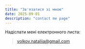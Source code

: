 ```yaml
---
title: "Зв'язатися зі мною"
date: 2025-09-01
description: "contact me page"
---
```


Надіслати мені електронного листа:

> [volkov.nataliia@gmail.com](mailto:volkov.nataliia@gmail.com)
